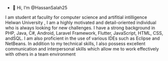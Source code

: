 - 👋 Hi, I’m @HassanSalah25

I am student at faculity for computer science and artifitial intilligence Helwan University , I am a highly motivated and detail-oriented individual who is always looking for new challenges. I have a strong background in PHP, Java, C#, Android, Laravel Framework, Flutter, JavaScript, HTML, CSS, andSQL. I am also proficient in the use of various IDEs such as Eclipse and NetBeans. In addition to my technical skills, I also possess excellent communication and interpersonal skills which allow me to work effectively with others in a team environment

<!---
HassanSalah25/HassanSalah25 is a ✨ special ✨ repository because its `README.md` (this file) appears on your GitHub profile.
You can click the Preview link to take a look at your changes.
--->

